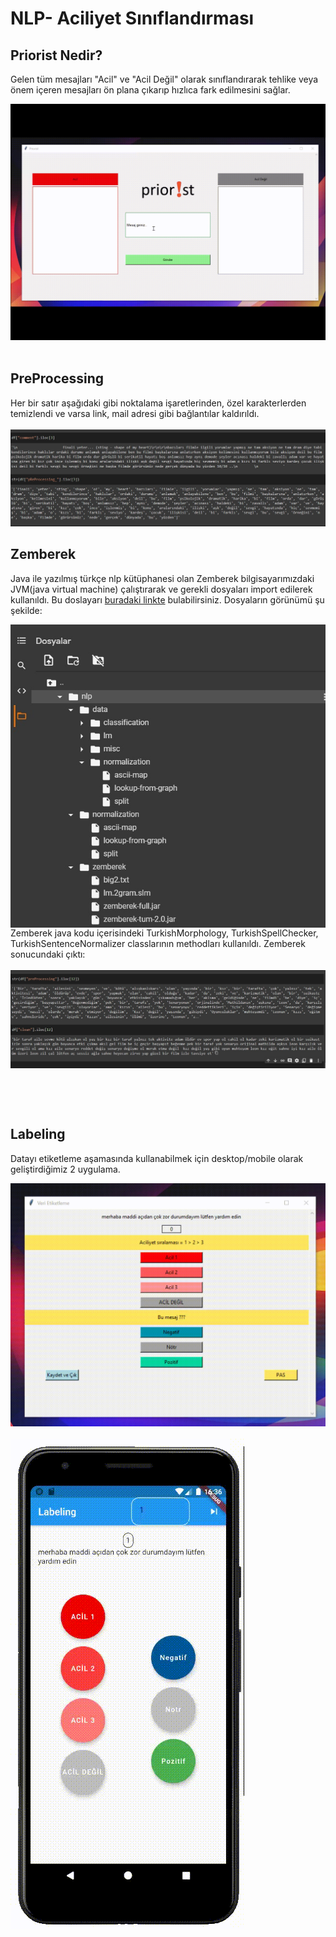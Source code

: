 # NLP- Aciliyet Sınıflandırması

## Priorist Nedir?
Gelen tüm mesajları "Acil" ve "Acil Değil" olarak sınıflandırarak tehlike veya önem içeren mesajları ön plana çıkarıp hızlıca fark edilmesini sağlar.

<img src="github/priorist_gif.gif"><br><br>

## PreProcessing
Her bir satır aşağıdaki gibi noktalama işaretlerinden, özel karakterlerden temizlendi ve varsa link, mail adresi gibi bağlantılar kaldırıldı.<br><br>
<img src="github/pre.jpg">

## Zemberek
Java ile yazılmış türkçe nlp kütüphanesi olan Zemberek bilgisayarımızdaki JVM(java virtual machine) çalıştırarak ve gerekli dosyaları import edilerek kullanıldı. Bu doslayarı [buradaki linkte](https://drive.google.com/drive/folders/1nvc9FQyHQjGDNj85UgWeGSFhL1b8W4dd?usp=sharing) bulabilirsiniz.
Dosyaların görünümü şu şekilde:

<img src="github/files.jpg" align="left">
<br><br><br><br><br><br><br><br><br><br><br><br><br><br><br><br><br><br><br><br><br><br><br><br><br><br><br>
Zemberek java kodu içerisindeki TurkishMorphology, TurkishSpellChecker, TurkishSentenceNormalizer classlarının methodları kullanıldı.
Zemberek sonucundaki çıktı: <br><br>
<img src="github/zemberek.jpg" align="left"><br><br><br><br><br><br>
<br><br><br><br><br><br><br>

## Labeling
Datayı etiketleme aşamasında kullanabilmek için desktop/mobile olarak geliştirdiğimiz 2 uygulama.

<img src="github/desktop.gif"><br><br>
<img src="github/mobile.gif" align="center">



